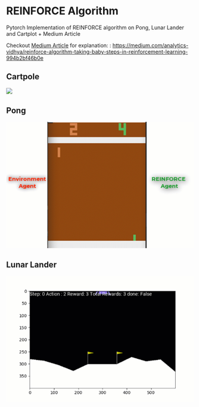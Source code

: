 # REINFORCE Algorithm
Pytorch Implementation of REINFORCE algorithm on Pong, Lunar Lander and Cartplot + Medium Article


Checkout [Medium Article](https://medium.com/analytics-vidhya/reinforce-algorithm-taking-baby-steps-in-reinforcement-learning-994b2bf46b0e)  for explanation: : https://medium.com/analytics-vidhya/reinforce-algorithm-taking-baby-steps-in-reinforcement-learning-994b2bf46b0e


## Cartpole
<img src="cp_train.gif" width="900px"/>

## Pong
<img src="pong_gif.gif" width="900px"/>

## Lunar Lander
<img src="lunar_trained.gif" width="900px"/>




